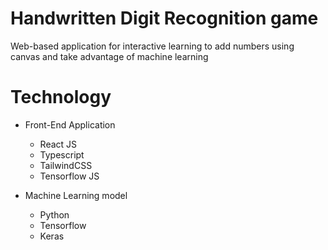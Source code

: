 # Handwritten Digit Recognition game
Web-based application for interactive learning to add numbers using canvas and take advantage of machine learning
# Technology
- Front-End Application
  - React JS
  - Typescript
  - TailwindCSS
  - Tensorflow JS

- Machine Learning model
  - Python
  - Tensorflow
  - Keras

